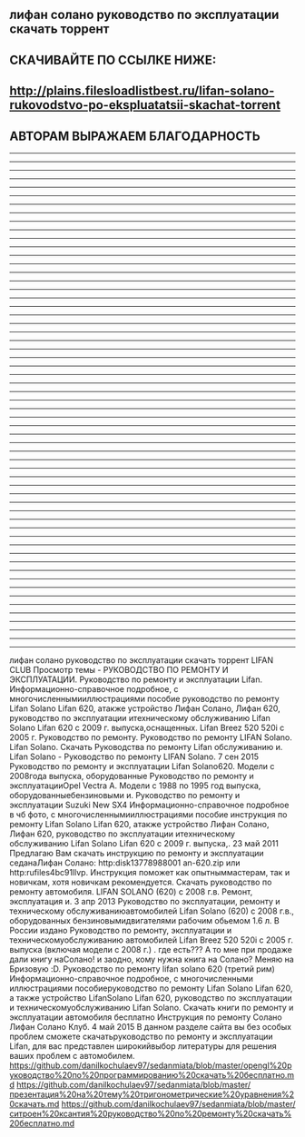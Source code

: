 лифан солано руководство по эксплуатации скачать торрент
--------------------------------------------------
СКАЧИВАЙТЕ ПО ССЫЛКЕ НИЖЕ:
--------------------------------------------------
http://plains.filesloadlistbest.ru/lifan-solano-rukovodstvo-po-ekspluatatsii-skachat-torrent
--------------------------------------------------
АВТОРАМ ВЫРАЖАЕМ БЛАГОДАРНОСТЬ
--------------------------------------------------
--------------------------------------------------
--------------------------------------------------
--------------------------------------------------
--------------------------------------------------
--------------------------------------------------
--------------------------------------------------
--------------------------------------------------
--------------------------------------------------
--------------------------------------------------
--------------------------------------------------
--------------------------------------------------
--------------------------------------------------
--------------------------------------------------
--------------------------------------------------
--------------------------------------------------
--------------------------------------------------
--------------------------------------------------
--------------------------------------------------
--------------------------------------------------
--------------------------------------------------
--------------------------------------------------
--------------------------------------------------
--------------------------------------------------
--------------------------------------------------
--------------------------------------------------
--------------------------------------------------
--------------------------------------------------
--------------------------------------------------
--------------------------------------------------
--------------------------------------------------
--------------------------------------------------
--------------------------------------------------
--------------------------------------------------
--------------------------------------------------
--------------------------------------------------
--------------------------------------------------
--------------------------------------------------
--------------------------------------------------
--------------------------------------------------
--------------------------------------------------
--------------------------------------------------
--------------------------------------------------
--------------------------------------------------
--------------------------------------------------
--------------------------------------------------
--------------------------------------------------
--------------------------------------------------
--------------------------------------------------
--------------------------------------------------
--------------------------------------------------
--------------------------------------------------
--------------------------------------------------
--------------------------------------------------
--------------------------------------------------
--------------------------------------------------
--------------------------------------------------
--------------------------------------------------
--------------------------------------------------
--------------------------------------------------
лифан солано руководство по эксплуатации скачать торрент LIFAN CLUB  Просмотр темы - РУКОВОДСТВО ПО РЕМОНТУ И ЭКСПЛУАТАЦИИ. Руководство по ремонту и эксплуатации Lifan. Информационно-справочное подробное, с многочисленнымииллюстрациями пособие руководство по ремонту Lifan Solano  Lifan 620, атакже устройство Лифан Солано, Лифан 620, руководство по эксплуатации итехническому обслуживанию Lifan Solano  Lifan 620 с 2009 г. выпуска,оснащенных. Lifan Breez  520  520i с 2005 г. Руководство по ремонту. Руководство по ремонту LIFAN Solano. Lifan Solano. Скачать Руководства по ремонту Lifan обслуживанию и. Lifan Solano - Руководство по ремонту LIFAN Solano. 7 сен 2015  Руководство по ремонту и эксплуатации Lifan Solano620. Модели с 2008года выпуска, оборудованные  Руководство по ремонту и эксплуатацииOpel Vectra A. Модели с 1988 по 1995 год выпуска, оборудованныебензиновыми и. Руководство по ремонту и эксплуатации Suzuki New SX4
Информационно-справочное подробное в чб фото, с многочисленнымииллюстрациями пособие инструкция по ремонту Lifan Solano  Lifan 620, атакже устройство Лифан Солано, Лифан 620, руководство по эксплуатации итехническому обслуживанию Lifan Solano  Lifan 620 с 2009 г. выпуска,. 23 май 2011  Предлагаю Вам скачать инструкцию по ремонту и эксплуатации седанаЛифан Солано: http:disk13778988001  an-620.zip или http:rufiles4bc91llvp. Инструкция поможет как опытныммастерам, так и новичкам, хотя новичкам рекомендуется. Скачать руководство по ремонту автомобиля. LIFAN SOLANO (620) c 2008 г.в. Ремонт, эксплуатация и. 3 апр 2013  Руководство по эксплуатации, ремонту и техническому обслуживаниюавтомобилей Lifan Solano (620) с 2008 г.в., оборудованных бензиновымидвигателями рабочим обьемом 1.6 л. В России издано Руководство по ремонту, эксплуатации и техническомуобслуживанию автомобилей Lifan Breez  520  520i с 2005 г. выпуска (включая модели с 2008 г.) . где есть??? А то мне при продаже дали книгу наСолано! и заодно, кому нужна книга на Солано? Меняю на Бризовую :D. Руководство по ремонту lifan solano 620 (третий рим) Информационно-справочное подробное, с многочисленными иллюстрациями пособиеруководство по ремонту Lifan Solano  Lifan 620, а также устройство LifanSolano  Lifan 620, руководство по эксплуатации и техническомуобслуживанию Lifan Solano. Скачать книги по ремонту и эксплуатации автомобиля бесплатно
Инструкция по ремонту Солано  Лифан Солано Клуб. 4 май 2015  В данном разделе сайта вы без особых проблем сможете скачатьруководство по ремонту и эксплуатации Lifan, для вас представлен широкийвыбор литературы для решения ваших проблем с автомобилем.
https://github.com/danilkochulaev97/sedanmiata/blob/master/opengl%20руководство%20по%20программированию%20скачать%20бесплатно.md
https://github.com/danilkochulaev97/sedanmiata/blob/master/презентация%20на%20тему%20тригонометрические%20уравнения%20скачать.md
https://github.com/danilkochulaev97/sedanmiata/blob/master/ситроен%20ксантия%20руководство%20по%20ремонту%20скачать%20бесплатно.md